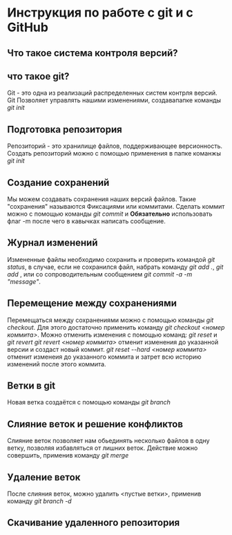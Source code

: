 # Инструкция по работе с git и с GitHub

## Что такое система контроля версий?

## что такое git?
Git - это одна из реализаций распределенных систем контрля версий. Git Позволяет управлять нашими изменениями, создавапапке команды *git init*

## Подготовка репозитория

Репозиторий - это хранилище файлов, поддерживающее версионность. Создать репозиторий можно с помощью применения в папке команжы *git init*

## Создание сохранений
Мы можем создавать сохранения наших версий файлов. Такие "сохранения" называются Фиксациями или коммитами. Cделать коммит можно с помощью команды *git commit* и **Обязательно** использовать флаг -m после чего в кавычках написать сообщение.

## Журнал изменений
Измененные файлы необходимо сохранить и проверить командой *git status*, в случае, если не сохранился файл, набрать команду *git add .*, *git add <file>*, или со сопроводительным сообщением *git commit -a -m "message"*.

## Перемещение между сохранениями
Перемещаться между сохранениями можно с помощью команды *git checkout*. Для этого достаточно применить команду *git checkout <номер коммита>*. 
Можно отменить изменения с помощью команд:
*git reset* и *git revert*
*git revert <номер коммита>* отменит изменения до указанной версии и создаст новый коммит.
*git reset --hard <номер коммита>* отменит изменеия до указанного коммита и затрет всю историю изменений после этого коммита. 

## Ветки в git
Новая ветка создаётся с помощью команды *git branch <branch-name>*

## Слияние веток и решение конфликтов
Слияние веток позволяет нам обьединять несколько файлов в одну ветку, позволяя избавляться от лишних веток. Действие можно совершить, применив команду *git merge <branch-name>*


## Удаление веток
После слияния веток, можно удалить <пустые ветки>, применив команду *git branch -d <branch-name>*

## Скачивание удаленного репозитория
